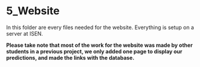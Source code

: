 5_Website
================

In this folder are every files needed for the website. Everything is setup on a server at ISEN.



**Please take note that most of the work for the website was made by other students in a previous project, we only added one page to display our predictions, and made the links with the database.**

